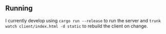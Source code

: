 ## Running

I currently develop using `cargo run --release` to run the server and `trunk watch client/index.html -d static` to rebuild the client on change.

